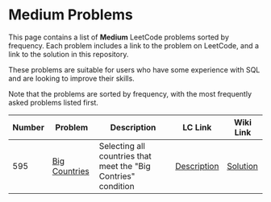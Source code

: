 # Medium Problems

This page contains a list of **Medium** LeetCode problems sorted by frequency. Each problem includes a link to the problem on LeetCode, and a link to the solution in this repository.

These problems are suitable for users who have some experience with SQL and are looking to improve their skills.

Note that the problems are sorted by frequency, with the most frequently asked problems listed first. 

| Number    | Problem | Description | LC Link | Wiki Link |
| -------- | -------- | -------- | -------- | -------- |
| 595 | [Big Countries](../problems/bigCountries.md) | Selecting all countries that meet the "Big Contries" condition | [Description](https://leetcode.com/problems/big-countries/) | [Solution](../problems/bigCountries.md) |